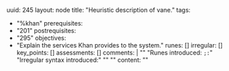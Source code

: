 uuid: 245
layout: node
title: "Heuristic description of vane."
tags:
 - "%khan"
prerequisites:
  - "201"
postrequisites:
  - "295"
objectives:
  - "Explain the services Khan provides to the system."
runes: []
irregular: []
key_points: []
assessments: []
comments: |
    ""
    "Runes introduced:  `;:`"
    "Irregular syntax introduced:"
    ""
    "<!-- 2b, 2n -->"
content: ""